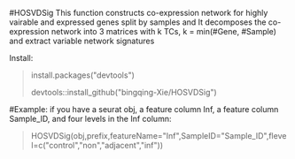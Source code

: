 #HOSVDSig
This function constructs co-expression network for highly vairable and expressed genes split by samples and
It decomposes the co-expression network into 3 matrices with k TCs, k = min(#Gene, #Sample)
and extract variable network signatures

Install:

> install.packages("devtools")
> 
> devtools::install_github("bingqing-Xie/HOSVDSig")

#Example: 
if you have a seurat obj, a feature column Inf, a feature column Sample_ID, and four levels in the Inf column:

> HOSVDSig(obj,prefix,featureName="Inf",SampleID="Sample_ID",flevel=c("control","non","adjacent","inf"))
